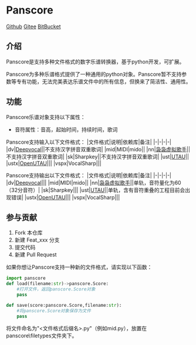 # Panscore
[Github](https://github.com/oxygen-dioxide/panscore) [Gitee](https://gitee.com/oxygendioxide/panscore) [BitBucket](https://bitbucket.org/oxygendioxide/panscore/src/main/)

## 介绍
Panscore是支持多种文件格式的数字乐谱转换器，基于python开发，可扩展。

Panscore为多种乐谱格式提供了一种通用的python对象。Panscore暂不支持参数等专有功能，无法完美表达乐谱文件中的所有信息，但换来了简洁性、通用性。

## 功能
Panscore乐谱对象支持以下属性：
- 音符属性：音高，起始时间，持续时间，歌词

Panscore支持输入以下文件格式：
|文件格式|说明|依赖库|备注|
|-|-|-|-|
|dv|[Deepvocal](https://www.deep-vocal.com/)||不支持汉字拼音双重歌词|
|mid|MIDI|mido||
|nn|[袅袅虚拟歌手](http://dsoundsoft.com/)||不支持汉字拼音双重歌词|
|sk|Sharpkey||不支持汉字拼音双重歌词|
|ust|[UTAU](http://utau2008.xrea.jp/)||
|ustx|[OpenUTAU](https://github.com/stakira/OpenUtau)|||
|vspx|VocalSharp|||

Panscore支持输出以下文件格式：
|文件格式|说明|依赖库|备注|
|-|-|-|-|
|dv|[Deepvocal](https://www.deep-vocal.com/)|||
|mid|MIDI|mido||
|nn|[袅袅虚拟歌手](http://dsoundsoft.com/)||单轨，音符量化为60（32分音符）|
|sk|Sharpkey|||
|ust|[UTAU](http://utau2008.xrea.jp/)||单轨，含有音符重叠的工程目前会出现错误|
|ustx|[OpenUTAU](https://github.com/stakira/OpenUtau)|||
|vspx|VocalSharp|||

## 参与贡献

1.  Fork 本仓库
2.  新建 Feat_xxx 分支
3.  提交代码
4.  新建 Pull Request

如果你想让Panscore支持一种新的文件格式，请实现以下函数：
```py
import panscore
def load(filename:str)->panscore.Score:
    #打开文件，返回panscore.Score对象
    pass

def save(score:panscore.Score,filename:str):
    #将panscore.Score对象保存为文件
    pass
```
将文件命名为"<文件格式后缀名>.py"（例如mid.py），放置在panscore\filetypes文件夹下。
